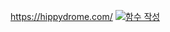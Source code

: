 https://hippydrome.com/
[![함수 작성](https://img.youtube.com/vi/7DAFS8sga2k/0.jpg)](https://www.youtube.com/watch?v=7DAFS8sga2k)
